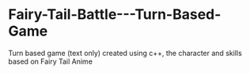 # Fairy-Tail-Battle---Turn-Based-Game
Turn based game (text only) created using c++, the character and skills based on Fairy Tail Anime
